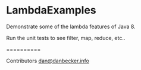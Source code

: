 LambdaExamples
==========

Demonstrate some of the lambda features of Java 8.

Run the unit tests to see filter, map, reduce, etc..

==========

Contributors
dan@danbecker.info   
